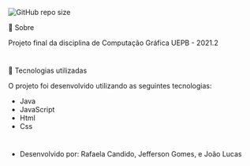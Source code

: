 ![GitHub repo size](https://img.shields.io/github/repo-size/refeita/Computacao-grafica-projeto-final)

📌 Sobre

Projeto final da disciplina de Computação Gráfica UEPB - 2021.2

#

🔎 Tecnologias utilizadas

O projeto foi desenvolvido utilizando as seguintes tecnologias: <br />
- Java <br />
- JavaScript
- Html
- Css

#
- Desenvolvido por: Rafaela Candido, Jefferson Gomes, e João Lucas
